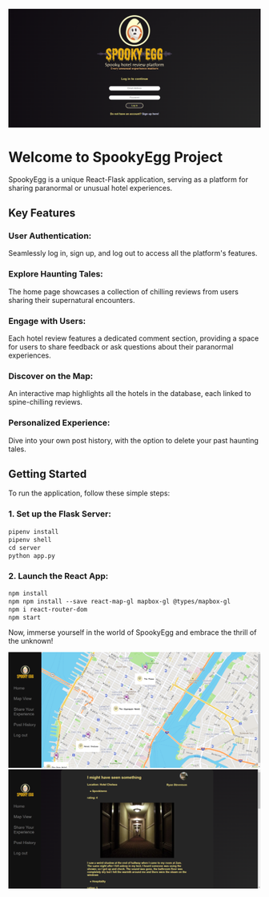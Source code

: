 ![Alt text](<Screenshot 2024-01-15 210417.png>)


# Welcome to SpookyEgg Project

SpookyEgg is a unique React-Flask application, serving as a platform for sharing paranormal or unusual hotel experiences.

## Key Features

### User Authentication:

Seamlessly log in, sign up, and log out to access all the platform's features.

### Explore Haunting Tales:

The home page showcases a collection of chilling reviews from users sharing their supernatural encounters.

### Engage with Users:

Each hotel review features a dedicated comment section, providing a space for users to share feedback or ask questions about their paranormal experiences.

### Discover on the Map:

An interactive map highlights all the hotels in the database, each linked to spine-chilling reviews.

### Personalized Experience:

Dive into your own post history, with the option to delete your past haunting tales.

## Getting Started

To run the application, follow these simple steps:

### 1. Set up the Flask Server:

```
pipenv install
pipenv shell
cd server
python app.py
```
### 2. Launch the React App:

```
npm install
npm npm install --save react-map-gl mapbox-gl @types/mapbox-gl
npm i react-router-dom
npm start
```

Now, immerse yourself in the world of SpookyEgg and embrace the thrill of the unknown!

![Alt text](<Screenshot 2024-01-15 210259.png>) 
![Alt text](<Screenshot 2024-01-15 210342.png>) 

